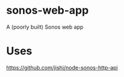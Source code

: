 # sonos-web-app
A (poorly built) Sonos web app



# Uses

https://github.com/jishi/node-sonos-http-api